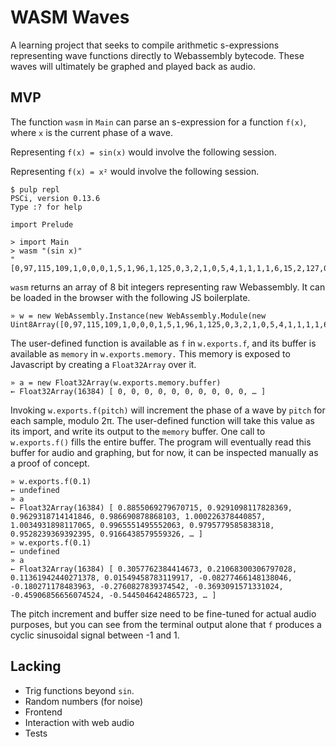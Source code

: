 # WASM Waves

A learning project that seeks to compile arithmetic s-expressions representing wave functions directly to Webassembly bytecode. These waves will ultimately be graphed and played back as audio.

## MVP

The function `wasm` in `Main` can parse an s-expression for a function `f(x)`, where `x` is the current phase of a wave.

Representing `f(x) = sin(x)` would involve the following session.

Representing `f(x) = x²` would involve the following session.

```
$ pulp repl
PSCi, version 0.13.6
Type :? for help

import Prelude

> import Main
> wasm "(sin x)"
"[0,97,115,109,1,0,0,0,1,5,1,96,1,125,0,3,2,1,0,5,4,1,1,1,1,6,15,2,127,0,65,128,30,11,125,1,67,0,0,0,0,11,7,14,2,1,102,0,0,6,109,101,109,111,114,121,2,0,10,111,1,109,2,3,125,3,127,35,1,33,1,65,0,33,4,3,64,32,4,32,4,32,1,32,0,146,67,219,15,201,64,149,34,1,32,1,143,147,67,219,15,201,64,148,33,1,32,1,67,219,15,73,64,147,67,131,249,162,62,148,34,2,32,2,32,2,32,2,32,2,67,235,14,213,191,148,148,67,255,241,151,64,146,148,148,67,155,196,69,192,146,148,56,2,0,65,4,106,34,4,35,0,73,13,0,11,32,1,36,1,11]"
```

`wasm` returns an array of 8 bit integers representing raw Webassembly. It can be loaded in the browser with the following JS boilerplate.

```
» w = new WebAssembly.Instance(new WebAssembly.Module(new Uint8Array([0,97,115,109,1,0,0,0,1,5,1,96,1,125,0,3,2,1,0,5,4,1,1,1,1,6,15,2,127,0,65,128,30,11,125,1,67,0,0,0,0,11,7,14,2,1,102,0,0,6,109,101,109,111,114,121,2,0,10,111,1,109,2,3,125,3,127,35,1,33,1,65,0,33,4,3,64,32,4,32,4,32,1,32,0,146,67,219,15,201,64,149,34,1,32,1,143,147,67,219,15,201,64,148,33,1,32,1,67,219,15,73,64,147,67,131,249,162,62,148,34,2,32,2,32,2,32,2,32,2,67,235,14,213,191,148,148,67,255,241,151,64,146,148,148,67,155,196,69,192,146,148,56,2,0,65,4,106,34,4,35,0,73,13,0,11,32,1,36,1,11])))
```

The user-defined function is available as `f` in `w.exports.f`, and its buffer is available as `memory` in `w.exports.memory.` This memory is exposed to Javascript by creating a `Float32Array` over it.

```
» a = new Float32Array(w.exports.memory.buffer)
← Float32Array(16384) [ 0, 0, 0, 0, 0, 0, 0, 0, 0, 0, … ]
```

Invoking `w.exports.f(pitch)` will increment the phase of a wave by `pitch` for each sample, modulo 2π. The user-defined function will take this value as its import, and write its output to the `memory` buffer. One call to `w.exports.f()` fills the entire buffer. The program will eventually read this buffer for audio and graphing, but for now, it can be inspected manually as a proof of concept.

```
» w.exports.f(0.1)
← undefined
» a
← Float32Array(16384) [ 0.8855069279670715, 0.9291098117828369, 0.9629318714141846, 0.986690878868103, 1.000226378440857, 1.0034931898117065, 0.9965551495552063, 0.9795779585838318, 0.9528239369392395, 0.9166438579559326, … ]
» w.exports.f(0.1)
← undefined
» a
← Float32Array(16384) [ 0.3057762384414673, 0.21068300306797028, 0.11361942440271378, 0.01549458783119917, -0.08277466148138046, -0.180271178483963, -0.2760827839374542, -0.3693091571331024, -0.45906856656074524, -0.5445046424865723, … ]
```

The pitch increment and buffer size need to be fine-tuned for actual audio purposes, but you can see from the terminal output alone that `f` produces a cyclic sinusoidal signal between -1 and 1.

## Lacking

+ Trig functions beyond `sin`.
+ Random numbers (for noise)
+ Frontend 
+ Interaction with web audio
+ Tests
